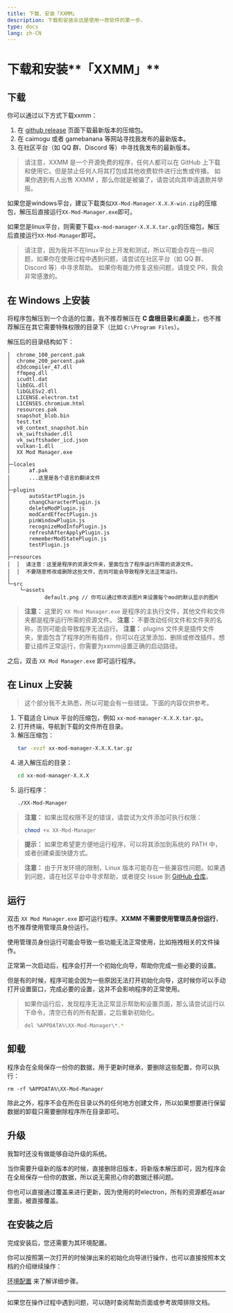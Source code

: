 ```yaml
---
title: 下载、安装「XXMM」
description: 下载和安装永远是使用一款软件的第一步。
type: docs
lang: zh-CN
---
```


# 下载和安装**「XXMM」**

## 下载

你可以通过以下方式下载xxmm：
1. 在 [github release](https://github.com/XiaoLinXiaoZhu/XX-Mod-Manager/releases) 页面下载最新版本的压缩包。
2. 在 caimogu 或者 gamebanana 等网站寻找我发布的最新版本。
3. 在社区平台（如 QQ 群、Discord 等）中寻找我发布的最新版本。

> 请注意，XXMM 是一个开源免费的程序，任何人都可以在 GitHub 上下载和使用它。但是禁止任何人将其打包成其他收费软件进行出售或传播。
> 如果你遇到有人出售 XXMM ，那么你就是被骗了，请尝试向其申请退款并举报。

如果您是windows平台，建议下载类似`XX-Mod-Manager-X.X.X-win.zip`的压缩包，解压后直接运行`XX-Mod-Manager.exe`即可。

如果您是linux平台，则需要下载`xx-mod-manager-X.X.X.tar.gz`的压缩包，解压后直接运行`XX-Mod-Manager`即可。

> 请注意，因为我并不在linux平台上开发和测试，所以可能会存在一些问题，如果你在使用过程中遇到问题，请尝试在社区平台（如 QQ 群、Discord 等）中寻求帮助。
> 如果你有能力修复这些问题，请提交 PR，我会非常感激的。


## 在 Windows 上安装

将程序包解压到一个合适的位置，我不推荐解压在 **C 盘根目录**和**桌面**上，也不推荐解压在其它需要特殊权限的目录下（比如 `C:\Program Files`）。

解压后的目录结构如下：

```
│  chrome_100_percent.pak
│  chrome_200_percent.pak
│  d3dcompiler_47.dll
│  ffmpeg.dll
│  icudtl.dat
│  libEGL.dll
│  libGLESv2.dll
│  LICENSE.electron.txt
│  LICENSES.chromium.html
│  resources.pak
│  snapshot_blob.bin
│  test.txt
│  v8_context_snapshot.bin
│  vk_swiftshader.dll
│  vk_swiftshader_icd.json
│  vulkan-1.dll
│  XX Mod Manager.exe
│  
├─locales
│      af.pak
│      ...这里是各个语言的翻译文件
│      
├─plugins
│      autoStartPlugin.js
│      changCharacterPlugin.js
│      deleteModPlugin.js
│      modCardEffectPlugin.js
│      pinWindowPlugin.js
│      recognizeModInfoPlugin.js
│      refreshAfterApplyPlugin.js
│      rememberModStatePlugin.js
│      testPlugin.js
│      
├─resources
│  │  请注意：这里是程序的资源文件夹，里面包含了程序运行所需的资源文件。
│  │  不要随意修改或删除这些文件，否则可能会导致程序无法正常运行。
│                      
└─src
    └─assets
            default.png // 你可以通过修改该图片来设置每个mod的默认显示的图片
```

> **注意：** 这里的 `XX Mod Manager.exe` 是程序的主执行文件，其他文件和文件夹都是程序运行所需的资源文件。
> **注意：** 不要改动任何文件和文件夹的名称，否则可能会导致程序无法运行。
> **注意：** plugins 文件夹是插件文件夹，里面包含了程序的所有插件，你可以在这里添加、删除或修改插件。想要让插件正常运行，你需要为xxmm设置正确的启动路径。


之后，双击 `XX Mod Manager.exe` 即可运行程序。

## 在 Linux 上安装

> 这个部分我不太熟悉，所以可能会有一些错误。下面的内容仅供参考。

1. 下载适合 Linux 平台的压缩包，例如 `xx-mod-manager-X.X.X.tar.gz`。
2. 打开终端，导航到下载的文件所在目录。
3. 解压压缩包：
   ```bash
   tar -xvzf xx-mod-manager-X.X.X.tar.gz
   ```
4. 进入解压后的目录：
   ```bash
   cd xx-mod-manager-X.X.X
   ```
5. 运行程序：
   ```bash
   ./XX-Mod-Manager
   ```

> **注意：** 如果出现权限不足的错误，请尝试为文件添加可执行权限：
> ```bash
> chmod +x XX-Mod-Manager
> ```

> **提示：** 如果您希望更方便地运行程序，可以将其添加到系统的 PATH 中，或者创建桌面快捷方式。

> **注意：** 由于开发环境的限制，Linux 版本可能存在一些兼容性问题。如果遇到问题，请在社区平台中寻求帮助，或者提交 Issue 到 [GitHub 仓库](https://github.com/XiaoLinXiaoZhu/XX-Mod-Manager/issues)。


## 运行

双击 `XX Mod Manager.exe` 即可运行程序。**XXMM 不需要使用管理员身份运行**，也不推荐使用管理员身份运行。

使用管理员身份运行可能会导致一些功能无法正常使用，比如拖拽相关的文件操作。

正常第一次启动后，程序会打开一个初始化向导，帮助你完成一些必要的设置。

但是有的时候，程序可能会因为一些原因无法打开初始化向导，这时候你可以手动打开设置窗口，完成必要的设置，这并不会影响程序的正常使用。

> 如果你运行后，发现程序无法正常显示帮助和设置页面，那么请尝试运行以下命令，清空已有的所有配置，之后重新初始化。
> ```bash
> del %APPDATA%\XX-Mod-Manager\*.*
> ```

## 卸载

程序会在全局保存一份你的数据，用于更新时继承，要删除这些配置，你可以执行：

```
rm -rf %APPDATA%\XX-Mod-Manager
```

除此之外，程序不会在所在目录以外的任何地方创建文件，所以如果想要进行保留数据的卸载只需要删除程序所在目录即可。


## 升级

我暂时还没有做能够自动升级的系统。

当你需要升级新的版本的时候，直接删除旧版本，将新版本解压即可，因为程序会在全局保存一份你的数据，所以说无需担心你的数据迁移问题。

你也可以直接通过覆盖来进行更新，因为使用的时electron，所有的资源都在asar里面，被直接覆盖。


## 在安装之后

完成安装后，您还需要为其环境配置。

你可以按照第一次打开的时候弹出来的初始化向导进行操作，也可以直接按照本文档的介绍继续操作：

[环境配置](./config) 来了解详细步骤。

---

如果您在操作过程中遇到问题，可以随时查阅帮助页面或参考故障排除文档。
